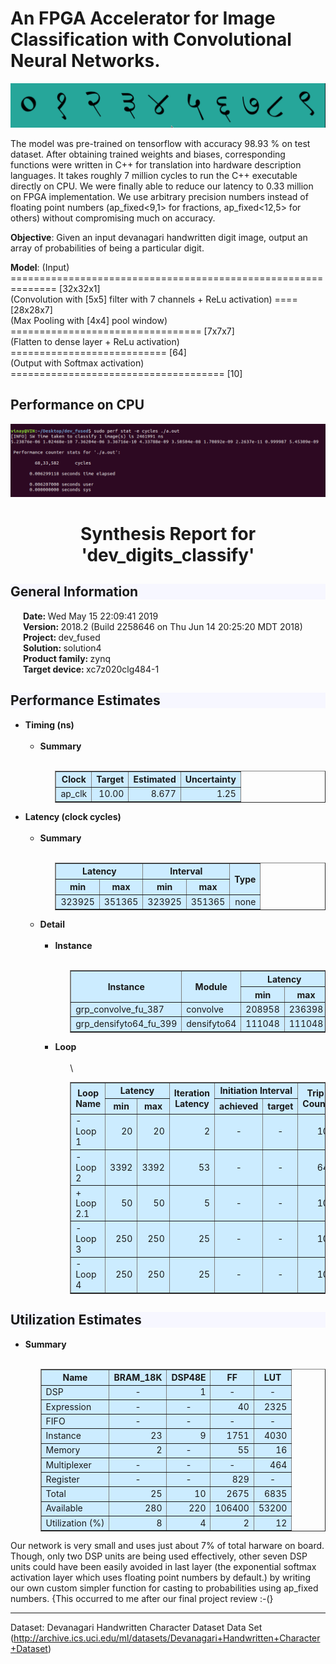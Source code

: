 # An FPGA Accelerator for Image Classification with Convolutional Neural Networks.

![Devanagari Digits](Solution/images/devanagari-digits.png?raw=true "Devanagari Digits")

The model was pre-trained on tensorflow with accuracy 98.93 % on test dataset. After obtaining trained weights and biases, corresponding functions were written in C++ for translation into hardware description languages. It takes roughly 7 million cycles to run the C++ executable directly on CPU. We were finally able to reduce our latency to 0.33 million on FPGA implementation. We use arbitrary precision numbers instead of floating point numbers (ap_fixed<9,1> for fractions, ap_fixed<12,5> for others) without compromising much on accuracy.


**Objective**: Given an input devanagari handwritten digit image, output an array of probabilities of being a particular digit.

**Model**:
(Input) ============================================================== [32x32x1]  
(Convolution with [5x5] filter with 7 channels + ReLu activation) ==== [28x28x7]  
(Max Pooling with [4x4] pool window) ================================= [7x7x7]  
(Flatten to dense layer + ReLu activation) =========================== [64]  
(Output with Softmax activation) ===================================== [10]  



## Performance on CPU
![CPU stats](Solution/images/perf-stats.png?raw=true "CPU stats")

<html>
<body>
  <center>
    <h1>Synthesis Report for 'dev_digits_classify'</h1>
  </center>
  <h2 style="background-color:#f7f7ff;">General Information</h2> <b style="padding-left:20px;">Date: </b> Wed May 15 22:09:41 2019
  <br> <b style="padding-left:20px;">Version: </b> 2018.2 (Build 2258646 on Thu Jun 14 20:25:20 MDT 2018)<br> <b style="padding-left:20px;">Project: </b> dev_fused<br> <b style="padding-left:20px;">Solution: </b> solution4<br> <b
    style="padding-left:20px;">Product family: </b> zynq<br> <b style="padding-left:20px;">Target device: </b> xc7z020clg484-1<br>
  <h2 style="background-color:#f7f7ff;">Performance Estimates</h2>
  <ul>
    <li><b>Timing (ns)</b><br><br>
      <ul>
        <li><b>Summary</b><br><br>
          <ul>
            <table border="1" " cellspacing=" 0">
            <tr>
            <th align="center" style="background-color:#CCECFF;">Clock</th>
            <th align="center" style="background-color:#CCECFF;"> Target</th>
            <th align="center" style="background-color:#CCECFF;"> Estimated</th>
            <th align="center" style="background-color:#CCECFF;"> Uncertainty</th>
            </tr>
              <tr>
                <td align="left" style="background-color:#CCECFF;">ap_clk</td>
                <td align="right" style="background-color:#CCECFF;">10.00</td>
                <td align="right" style="background-color:#CCECFF;">8.677</td>
                <td align="right" style="background-color:#CCECFF;">1.25</td>
              </tr>
            </table>
          </ul>
        </li>
      </ul>
    </li>
  </ul>

  <ul>
    <li><b>Latency (clock cycles)</b><br><br>
      <ul>
        <li><b>Summary</b><br><br>
          <ul>
            <table border="1" " cellspacing=" 0">
              <tr>
                <th align="center" colspan="2" style="background-color:#CCECFF;">Latency</th>
                <th align="center" colspan="2" style="background-color:#CCECFF;">Interval</th>
                <th align="center" rowspan="2" style="background-color:#CCECFF;"> Type</th>
              </tr>
              <tr>
                <th align="center" style="background-color:#CCECFF;"> min</th>
                <th align="center" style="background-color:#CCECFF;"> max</th>
                <th align="center" style="background-color:#CCECFF;"> min</th>
                <th align="center" style="background-color:#CCECFF;"> max</th>
              </tr>
              <tr>
                <td align="right" style="background-color:#CCECFF;">323925</td>
                <td align="right" style="background-color:#CCECFF;">351365</td>
                <td align="right" style="background-color:#CCECFF;">323925</td>
                <td align="right" style="background-color:#CCECFF;">351365</td>
                <td align="right" style="background-color:#CCECFF;">none</td>
              </tr>
            </table>
          </ul>
        </li>
        <li><b>Detail</b><br><br>
          <ul>
            <li><b>Instance</b><br><br>
              <ul>
                <table border="1" " cellspacing=" 0">
                  <tr>
                    <th align="center" rowspan="2" style="background-color:#CCECFF;">Instance</th>
                    <th align="center" rowspan="2" style="background-color:#CCECFF;"> Module</th>
                    <th align="center" colspan="2" style="background-color:#CCECFF;">Latency</th>
                    <th align="center" colspan="2" style="background-color:#CCECFF;">Interval</th>
                    <th align="center" rowspan="2" style="background-color:#CCECFF;"> Type</th>
                  </tr>
                  <tr>
                    <th align="center" style="background-color:#CCECFF;"> min</th>
                    <th align="center" style="background-color:#CCECFF;"> max</th>
                    <th align="center" style="background-color:#CCECFF;"> min</th>
                    <th align="center" style="background-color:#CCECFF;"> max</th>
                  </tr>
                  <tr>
                    <td align="left" style="background-color:#CCECFF;">grp_convolve_fu_387</td>
                    <td align="left" style="background-color:#CCECFF;">convolve</td>
                    <td align="right" style="background-color:#CCECFF;">208958</td>
                    <td align="right" style="background-color:#CCECFF;">236398</td>
                    <td align="right" style="background-color:#CCECFF;">208958</td>
                    <td align="right" style="background-color:#CCECFF;">236398</td>
                    <td align="right" style="background-color:#CCECFF;">none</td>
                  </tr>
                  <tr>
                    <td align="left" style="background-color:#CCECFF;">grp_densifyto64_fu_399</td>
                    <td align="left" style="background-color:#CCECFF;">densifyto64</td>
                    <td align="right" style="background-color:#CCECFF;">111048</td>
                    <td align="right" style="background-color:#CCECFF;">111048</td>
                    <td align="right" style="background-color:#CCECFF;">111048</td>
                    <td align="right" style="background-color:#CCECFF;">111048</td>
                    <td align="right" style="background-color:#CCECFF;">none</td>
                  </tr>
                </table>
              </ul>
            </li>
            <li><b>Loop</b><br><br>
              <ul>
                <table border="1" " cellspacing=" 0">
                  <tr>
                    <th align="center" rowspan="2" style="background-color:#CCECFF;">Loop Name</th>
                    <th align="center" colspan="2" style="background-color:#CCECFF;">Latency</th>
                    <th align="center" rowspan="2" style="background-color:#CCECFF;">Iteration Latency</th>
                    <th align="center" colspan="2" style="background-color:#CCECFF;">Initiation Interval</th>
                    <th align="center" rowspan="2" style="background-color:#CCECFF;">Trip Count</th>
                  </tr>
                  <tr>
                    <th align="center" style="background-color:#CCECFF;"> min</th>
                    <th align="center" style="background-color:#CCECFF;"> max</th>
                    <th align="center" style="background-color:#CCECFF;"> achieved</th>
                    <th align="center" style="background-color:#CCECFF;"> target</th>
                  </tr>
                  <tr>
                    <td align="left" style="background-color:#CCECFF;">- Loop 1</td>
                    <td align="right" style="background-color:#CCECFF;">20</td>
                    <td align="right" style="background-color:#CCECFF;">20</td>
                    <td align="right" style="background-color:#CCECFF;">2</td>
                    <td align="center" style="background-color:#CCECFF;">-</td>
                    <td align="center" style="background-color:#CCECFF;">-</td>
                    <td align="right" style="background-color:#CCECFF;">10</td>
                  </tr>
                  <tr>
                    <td align="left" style="background-color:#CCECFF;">- Loop 2</td>
                    <td align="right" style="background-color:#CCECFF;">3392</td>
                    <td align="right" style="background-color:#CCECFF;">3392</td>
                    <td align="right" style="background-color:#CCECFF;">53</td>
                    <td align="center" style="background-color:#CCECFF;">-</td>
                    <td align="center" style="background-color:#CCECFF;">-</td>
                    <td align="right" style="background-color:#CCECFF;">64</td>
                  </tr>
                  <tr>
                    <td align="left" style="background-color:#CCECFF;"> + Loop 2.1</td>
                    <td align="right" style="background-color:#CCECFF;">50</td>
                    <td align="right" style="background-color:#CCECFF;">50</td>
                    <td align="right" style="background-color:#CCECFF;">5</td>
                    <td align="center" style="background-color:#CCECFF;">-</td>
                    <td align="center" style="background-color:#CCECFF;">-</td>
                    <td align="right" style="background-color:#CCECFF;">10</td>
                  </tr>
                  <tr>
                    <td align="left" style="background-color:#CCECFF;">- Loop 3</td>
                    <td align="right" style="background-color:#CCECFF;">250</td>
                    <td align="right" style="background-color:#CCECFF;">250</td>
                    <td align="right" style="background-color:#CCECFF;">25</td>
                    <td align="center" style="background-color:#CCECFF;">-</td>
                    <td align="center" style="background-color:#CCECFF;">-</td>
                    <td align="right" style="background-color:#CCECFF;">10</td>
                  </tr>
                  <tr>
                    <td align="left" style="background-color:#CCECFF;">- Loop 4</td>
                    <td align="right" style="background-color:#CCECFF;">250</td>
                    <td align="right" style="background-color:#CCECFF;">250</td>
                    <td align="right" style="background-color:#CCECFF;">25</td>
                    <td align="center" style="background-color:#CCECFF;">-</td>
                    <td align="center" style="background-color:#CCECFF;">-</td>
                    <td align="right" style="background-color:#CCECFF;">10</td>\
                  </tr>
                </table>
              </ul>
            </li>
          </ul>
        </li>
      </ul>
    </li>
  </ul>
  <h2 style="background-color:#f7f7ff;">Utilization Estimates</h2>
  <ul>
  <li><b>Summary</b><br><br>
    <ul>
      <table border="1" " cellspacing=" 0">
      <tr>
        <th align="center" style="background-color:#CCECFF;">Name</th>
        <th align="center" style="background-color:#CCECFF;"> BRAM_18K</th>
        <th align="center" style="background-color:#CCECFF;"> DSP48E</th>
        <th align="center" style="background-color:#CCECFF;"> FF</th>
        <th align="center" style="background-color:#CCECFF;"> LUT</th>
      </tr>
        <tr>
          <td align="left" style="background-color:#CCECFF;">DSP</td>
          <td align="center" style="background-color:#CCECFF;">-</td>
          <td align="right" style="background-color:#CCECFF;">1</td>
          <td align="center" style="background-color:#CCECFF;">-</td>
          <td align="center" style="background-color:#CCECFF;">-</td>
        </tr>
        <tr>
          <td align="left" style="background-color:#CCECFF;">Expression</td>
          <td align="center" style="background-color:#CCECFF;">-</td>
          <td align="center" style="background-color:#CCECFF;">-</td>
          <td align="right" style="background-color:#CCECFF;">40</td>
          <td align="right" style="background-color:#CCECFF;">2325</td>
        </tr>
        <tr>
          <td align="left" style="background-color:#CCECFF;">FIFO</td>
          <td align="center" style="background-color:#CCECFF;">-</td>
          <td align="center" style="background-color:#CCECFF;">-</td>
          <td align="center" style="background-color:#CCECFF;">-</td>
          <td align="center" style="background-color:#CCECFF;">-</td>
        </tr>
        <tr>
          <td align="left" style="background-color:#CCECFF;">Instance</td>
          <td align="right" style="background-color:#CCECFF;">23</td>
          <td align="right" style="background-color:#CCECFF;">9</td>
          <td align="right" style="background-color:#CCECFF;">1751</td>
          <td align="right" style="background-color:#CCECFF;">4030</td>
        </tr>
        <tr>
          <td align="left" style="background-color:#CCECFF;">Memory</td>
          <td align="right" style="background-color:#CCECFF;">2</td>
          <td align="center" style="background-color:#CCECFF;">-</td>
          <td align="right" style="background-color:#CCECFF;">55</td>
          <td align="right" style="background-color:#CCECFF;">16</td>
        </tr>
        <tr>
          <td align="left" style="background-color:#CCECFF;">Multiplexer</td>
          <td align="center" style="background-color:#CCECFF;">-</td>
          <td align="center" style="background-color:#CCECFF;">-</td>
          <td align="center" style="background-color:#CCECFF;">-</td>
          <td align="right" style="background-color:#CCECFF;">464</td>
        </tr>
        <tr>
          <td align="left" style="background-color:#CCECFF;">Register</td>
          <td align="center" style="background-color:#CCECFF;">-</td>
          <td align="center" style="background-color:#CCECFF;">-</td>
          <td align="right" style="background-color:#CCECFF;">829</td>
          <td align="center" style="background-color:#CCECFF;">-</td>
        </tr>
        <tr>
          <td align="left" style="background-color:#CCECFF;">Total</td>
          <td align="right" style="background-color:#CCECFF;">25</td>
          <td align="right" style="background-color:#CCECFF;">10</td>
          <td align="right" style="background-color:#CCECFF;">2675</td>
          <td align="right" style="background-color:#CCECFF;">6835</td>
        </tr>
        <tr>
          <td align="left" style="background-color:#CCECFF;">Available</td>
          <td align="right" style="background-color:#CCECFF;">280</td>
          <td align="right" style="background-color:#CCECFF;">220</td>
          <td align="right" style="background-color:#CCECFF;">106400</td>
          <td align="right" style="background-color:#CCECFF;">53200</td>
        </tr>
        <tr>
          <td align="left" style="background-color:#CCECFF;">Utilization (%)</td>
          <td align="right" style="background-color:#CCECFF;">8</td>
          <td align="right" style="background-color:#CCECFF;">4</td>
          <td align="right" style="background-color:#CCECFF;">2</td>
          <td align="right" style="background-color:#CCECFF;">12</td>
        </tr>
      </table>
    </ul>
  </li>
</ul>

</body>

</html>

Our network is very small and uses just about 7% of total harware on board. Though, only two DSP units are being used effectively, other seven DSP units could have been easily avoided in last layer (the exponential softmax activation layer which uses floating point numbers by default.) by writing our own custom simpler function for casting to probabilities using ap_fixed numbers. {This occurred to me after our final project review :-(}



------------------------------------------------------------------
Dataset: Devanagari Handwritten Character Dataset Data Set (http://archive.ics.uci.edu/ml/datasets/Devanagari+Handwritten+Character+Dataset)
